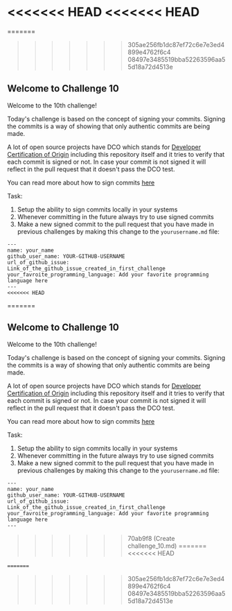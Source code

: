 <<<<<<< HEAD
<<<<<<< HEAD
=======
=======

>>>>>>> 305ae256fb1dc87ef72c6e7e3ed4899e4762f6c4
>>>>>>> 08497e3485519bba52263596aa55d18a72d4513e
## Welcome to Challenge 10

Welcome to the 10th challenge! 

Today's challenge is based on the concept of signing your commits. Signing the commits is a way of showing that only authentic commits are being made. 

A lot of open source projects have DCO which stands for [Developer Certification of Origin](https://github.com/apps/dco) including this repository itself and it tries to verify that each commit is signed or not. In case your commit is not signed it will reflect in the pull request that it doesn't pass the DCO test. 

You can read more about how to sign commits [here](https://docs.github.com/en/authentication/managing-commit-signature-verification/signing-commits)

Task: 
1. Setup the ability to sign commits locally in your systems 
2. Whenever committing in the future always try to use signed commits 
3. Make a new signed commit to the pull request that you have made in previous challenges by making this change to the ``yourusername.md`` file: 
```
---
name: your_name
github_user_name: YOUR-GITHUB-USERNAME
url_of_github_issue: Link_of_the_github_issue_created_in_first_challenge
your_favroite_programming_language: Add your favorite programming language here
---
<<<<<<< HEAD
```
=======
## Welcome to Challenge 10

Welcome to the 10th challenge! 

Today's challenge is based on the concept of signing your commits. Signing the commits is a way of showing that only authentic commits are being made. 

A lot of open source projects have DCO which stands for [Developer Certification of Origin](https://github.com/apps/dco) including this repository itself and it tries to verify that each commit is signed or not. In case your commit is not signed it will reflect in the pull request that it doesn't pass the DCO test. 

You can read more about how to sign commits [here](https://docs.github.com/en/authentication/managing-commit-signature-verification/signing-commits)

Task: 
1. Setup the ability to sign commits locally in your systems 
2. Whenever committing in the future always try to use signed commits 
3. Make a new signed commit to the pull request that you have made in previous challenges by making this change to the ``yourusername.md`` file: 
```
---
name: your_name
github_user_name: YOUR-GITHUB-USERNAME
url_of_github_issue: Link_of_the_github_issue_created_in_first_challenge
your_favroite_programming_language: Add your favorite programming language here
---
```
>>>>>>> 70ab9f8 (Create challenge_10.md)
=======
<<<<<<< HEAD
```
=======
```
>>>>>>> 305ae256fb1dc87ef72c6e7e3ed4899e4762f6c4
>>>>>>> 08497e3485519bba52263596aa55d18a72d4513e
